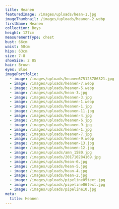 ```yaml
---
title: Heanen
featuredImage: /images/uploads/hean-1.jpg
imageThumbnail: /images/uploads/heanen-2.webp
firstName: Heanen
collection: Boys
height: 127cm
measurementType: chest
bust: 66cm
waist: 58cm
hips: 63cm
size: 7-8
shoeSize: 2 US
hair: Brown
eyes: Blue
imagePortfolio:
  - image: /images/uploads/heanen675123786321.jpg
  - image: /images/uploads/heanen-7.webp
  - image: /images/uploads/heanen-5.webp
  - image: /images/uploads/hean-3.jpg
  - image: /images/uploads/heanen-3.jpg
  - image: /images/uploads/heanen-1.webp
  - image: /images/uploads/heanen-1.jpg
  - image: /images/uploads/heanen-11.jpg
  - image: /images/uploads/heanen-4.jpg
  - image: /images/uploads/heanen-6.jpg
  - image: /images/uploads/heanen-9.jpg
  - image: /images/uploads/heanen-1.jpg
  - image: /images/uploads/heanen-7.jpg
  - image: /images/uploads/heanen-9.webp
  - image: /images/uploads/heanen-13.jpg
  - image: /images/uploads/heanen-12.jpg
  - image: /images/uploads/amn_1580.jpg
  - image: /images/uploads/201710284169.jpg
  - image: /images/uploads/hean-6.jpg
  - image: /images/uploads/hean-5.jpg
  - image: /images/uploads/hean-4.jpg
  - image: /images/uploads/hean-2.jpg
  - image: /images/uploads/pipeline05text.jpg
  - image: /images/uploads/pipeline06text.jpg
  - image: /images/uploads/pipeline10.jpg
meta:
  title: Heanen
---
```


